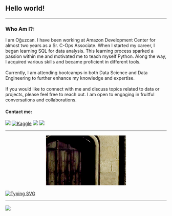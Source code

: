 ## Hello world!
---
### Who Am I?:
I am Oğuzcan. I have been working at Amazon Development Center for almost two years as a Sr. C-Ops Associate. When I started my career, I began learning SQL for data analysis. This learning process sparked a passion within me and motivated me to teach myself Python. Along the way, I acquired various skills and became proficient in different tools.<br><br>Currently, I am attending bootcamps in both Data Science and Data Engineering to further enhance my knowledge and expertise.<br><br>If you would like to connect with me and discuss topics related to data or projects, please feel free to reach out. I am open to engaging in fruitful conversations and collaborations.

#### Contact me:
<a target="_blank" href="https://www.linkedin.com/in/oguzcnmdn"><img src="https://img.shields.io/badge/-LinkedIn-0077B5?style=for-the-badge&logo=Linkedin&logoColor=white"></img></a>
<a href="https://www.kaggle.com/ouzcanmaden"><img src="https://img.shields.io/badge/Kaggle-20BEFF?style=for-the-badge&logo=Kaggle&logoColor=white" alt="Kaggle"></img></a>
<a target="_blank" href="mailto:oguzcnmdn@gmail.com"><img src="https://img.shields.io/badge/-Gmail-D14836?style=for-the-badge&logo=Gmail&logoColor=white"></img></a>
<a href="https://www.instagram.com/oguzcnmdn/"><img src="https://img.shields.io/badge/Instagram-E4405F?style=for-the-badge&logo=instagram&logoColor=white" /></img></a>

---

<p align="center">
  <img src="https://github.com/oguzcnmdn/oguzcnmdn/blob/main/giphy-snape.gif" alt="Snape"/>
</p>

<a href="https://git.io/typing-svg"><img src="https://readme-typing-svg.demolab.com?font=Times+New+Roman&weight=800&size=30&pause=1000&color=000000&center=true&vCenter=true&multiline=true&width=435&lines=Obviously..." alt="Typing SVG" /></a>

---
[![](https://visitcount.itsvg.in/api?id=oguzcnmdn&icon=0&color=0)](https://visitcount.itsvg.in)

